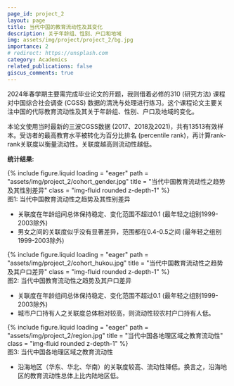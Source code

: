 ```yaml
---
page_id: project_2
layout: page
title: 当代中国的教育流动性及其变化
description: 关于年龄组、性别、户口和地域
img: assets/img/project/project_2/bg.jpg
importance: 2
# redirect: https://unsplash.com
category: Academics
related_publications: false
giscus_comments: true
---
```


2024年春学期主要需完成毕业论文的开题，我则借着必修的310 (研究方法) 课程对中国综合社会调查 (CGSS) 数据的清洗与处理进行练习。这个课程论文主要关注中国的代际教育流动性及其关于年龄组、性别、户口及地域的变化。

本论文使用当时最新的三波CGSS数据 (2017、2018及2021)，共有13513有效样本。受访者的最高教育水平被转化为百分比排名 (percentile rank)，再计算rank-rank关联度以衡量流动性。关联度越高则流动性越低。

**统计结果:**

<div class="row">
    <div class="col-sm mt-3 mt-md-0">
        {% include figure.liquid loading = "eager" path = "assets/img/project_2/cohort_gender.jpg" title = "当代中国教育流动性之趋势及其性别差异" class = "img-fluid rounded z-depth-1" %}
    </div>
</div>
<div class="caption">
    图1: 当代中国教育流动性之趋势及其性别差异
</div>

- 关联度在年龄组间总体保持稳定、变化范围不超过0.1 (最年轻之组别1999-2003除外)
- 男女之间的关联度似乎没有显著差异，范围都在0.4-0.5之间 (最年轻之组别1999-2003除外)

<div class="row">
    <div class="col-sm mt-3 mt-md-0">
        {% include figure.liquid loading = "eager" path = "assets/img/project_2/cohort_hukou.jpg" title = "当代中国教育流动性之趋势及其户口差异" class = "img-fluid rounded z-depth-1" %}
    </div>
</div>
<div class="caption">
    图2: 当代中国教育流动性之趋势及其户口差异
</div>

- 关联度在年龄组间总体保持稳定、变化范围不超过0.1 (最年轻之组别1999-2003除外)
- 城市户口持有人之关联度总体相对较高，则流动性较农村户口持有人低。

<div class="row">
    <div class="col-sm mt-3 mt-md-0">
        {% include figure.liquid loading = "eager" path = "assets/img/project_2/region.jpg" title = "当代中国各地理区域之教育流动性" class = "img-fluid rounded z-depth-1" %}
    </div>
</div>
<div class="caption">
    图3: 当代中国各地理区域之教育流动性
</div>

- 沿海地区（华东、华北、华南）的关联度较高、流动性降低。换言之，沿海地区的教育流动性总体上比内陆地区低。
